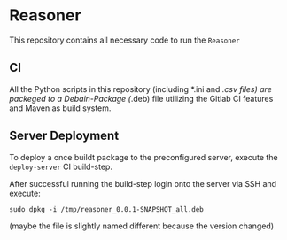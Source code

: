 # Reasoner

This repository contains all necessary code to run the `Reasoner`


## CI

All the Python scripts in this repository (including *.ini and *.csv files) are packeged to a Debain-Package (*.deb) file utilizing the Gitlab CI features and Maven as build system.


## Server Deployment

To deploy a once buildt package to the preconfigured server, execute the `deploy-server` CI build-step.

After successful running the build-step login onto the server via SSH and execute:

`sudo dpkg -i /tmp/reasoner_0.0.1-SNAPSHOT_all.deb`

(maybe the file is slightly named different because the version changed)
